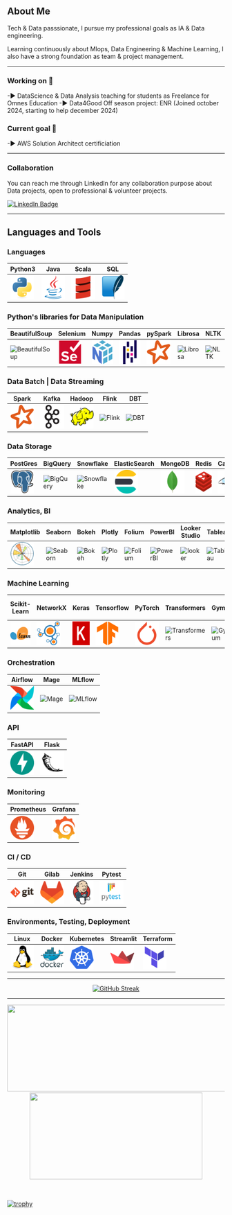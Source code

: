 ## About Me 
Tech & Data passsionate, I pursue my professional goals as IA & Data engineering.

Learning continuously about Mlops, Data Engineering & Machine Learning, I also have a strong foundation as team & project management.


---


### Working on 🚀

-▶ DataScience & Data Analysis teaching for students as Freelance for Omnes Education
-▶ Data4Good Off season project: ENR (Joined october 2024, starting to help december 2024)




### Current goal 🎯 
-▶ AWS Solution Architect certificiation


---


### Collaboration
You can reach me through LinkedIn for any collaboration purpose about Data projects, open to professional & volunteer projects.

[![LinkedIn Badge](https://img.shields.io/badge/LinkedIn-0077B5?style=for-the-badge&logo=linkedin&logoColor=white)](https://www.linkedin.com/in/062guillaumepot/)


---



## Languages and Tools 

<div>

### Languages

| Python3 | Java | Scala | SQL 
|----------|----------|----------|----------|
| <img src="https://github.com/devicons/devicon/blob/master/icons/python/python-original.svg" title="Python"  alt="Python" width="55" height="55"/> | <img src="https://raw.githubusercontent.com/devicons/devicon/6910f0503efdd315c8f9b858234310c06e04d9c0/icons/java/java-original.svg" title="Java"  alt="Java" width="55" height="55"/> | <img src="https://raw.githubusercontent.com/devicons/devicon/6910f0503efdd315c8f9b858234310c06e04d9c0/icons/scala/scala-original.svg" title="Scala"  alt="Scala" width="55" height="55"/> | <img src="https://github.com/devicons/devicon/blob/master/icons/sqlite/sqlite-original.svg" title="SQL"  alt="SQL" width="55" height="55"/> 
  



### Python's libraries for Data Manipulation

| BeautifulSoup | Selenium | Numpy | Pandas | pySpark | Librosa | NLTK | openCV |
|----------|----------|----------|----------|----------|----------|----------|----------|
| <img src="https://play-lh.googleusercontent.com/yMjUC6LBh7uOCK6wUcIEf5MHZQmSqDPXoInOQLZzw0DWQsPJuvkwSymX2zI4Ok7i_BY=w240-h480-rw" title="BeautifulSoup" alt="BeautifulSoup" width="55" height="55"/>| <img src="https://github.com/devicons/devicon/blob/master/icons/selenium/selenium-original.svg" title="Selenium" alt="Selenium" width="55" height="55"/>| <img src="https://github.com/devicons/devicon/blob/master/icons/numpy/numpy-original.svg" title="Numpy" alt="Numpy" width="55" height="55"/> | <img src="https://github.com/devicons/devicon/blob/master/icons/pandas/pandas-original.svg" title="Pandas" alt="Pandas" width="55" height="55"/> | <img src="https://github.com/devicons/devicon/blob/master/icons/apachespark/apachespark-original.svg" title="Spark" alt="Spark" width="55" height="55"/>| <img src="https://avatars.githubusercontent.com/u/18124827?s=280&v=4" title="Librosa" alt="Librosa" width="55" height="55"/>| <img src="https://miro.medium.com/v2/resize:fit:592/1*YM2HXc7f4v02pZBEO8h-qw.png" title="NLTK" alt="NLTK" width="55" height="55"/>| <img src="https://github.com/devicons/devicon/blob/master/icons/opencv/opencv-original.svg" title="openCV" alt="openCV" width="55" height="55"/>|


### Data Batch | Data Streaming

| Spark | Kafka | Hadoop | Flink | DBT
|----------|----------|----------|----------|----------|
| <img src="https://raw.githubusercontent.com/devicons/devicon/6910f0503efdd315c8f9b858234310c06e04d9c0/icons/apachespark/apachespark-original.svg" title="Spark" alt="Spark" width="55" height="55"/>| <img src="https://raw.githubusercontent.com/devicons/devicon/6910f0503efdd315c8f9b858234310c06e04d9c0/icons/apachekafka/apachekafka-original.svg" title="Kafka" alt="Kafka" width="55" height="55"/>| <img src="https://raw.githubusercontent.com/devicons/devicon/6910f0503efdd315c8f9b858234310c06e04d9c0/icons/hadoop/hadoop-original.svg" title="Hadoop" alt="Hadoop" width="55" height="55"/> | <img src="https://flink.apache.org/img/logo/png/1000/flink_squirrel_1000.png" title="Flink" alt="Flink" width="55" height="55"/>|<img src="https://henriblancke.gallerycdn.vsassets.io/extensions/henriblancke/vscode-dbt-formatter/1.0.1/1586995554014/Microsoft.VisualStudio.Services.Icons.Default" title="DBT" alt="DBT" width="55" height="55"/>|





### Data Storage

| PostGres | BigQuery | Snowflake | ElasticSearch | MongoDB | Redis | Cassandra | HBase | Neo4J
|----------|----------|----------|----------|----------|----------|----------|----------|----------|
|<img src="https://github.com/devicons/devicon/blob/master/icons/postgresql/postgresql-original.svg" title="pg" alt="pg" width="55" height="55"/>|<img src="https://cdn.icon-icons.com/icons2/2699/PNG/512/google_bigquery_logo_icon_168150.png" title="BigQuery" alt="BigQuery" width="55" height="55"/>|<img src="https://i0.wp.com/dbaontap.com/wp-content/uploads/2021/02/periscope-data-partners-snowflake-computing-logo-clipart-snowflake-computing-png-840_873.jpg?ssl=1" title="Snowflake" alt="Snowflake" width="55" height="55"/>|<img src="https://github.com/devicons/devicon/blob/master/icons/elasticsearch/elasticsearch-original.svg" title="ElasticSearch" alt="ElasticSearch" width="55" height="55"/>|<img src="https://raw.githubusercontent.com/devicons/devicon/6910f0503efdd315c8f9b858234310c06e04d9c0/icons/mongodb/mongodb-original.svg" title="MongoDB" alt="MongoDB" width="55" height="55"/>|<img src="https://raw.githubusercontent.com/devicons/devicon/6910f0503efdd315c8f9b858234310c06e04d9c0/icons/redis/redis-original.svg" title="Redis" alt="Redis" width="55" height="55"/>|<img src="https://github.com/devicons/devicon/blob/master/icons/cassandra/cassandra-original.svg" title="Cassandra" alt="Cassandra" width="55" height="55"/>|<img src="https://www.ibm.com/content/dam/adobe-cms/instana/media_logo/Apache-H-Base.component.complex-narrative-xl.ts=1691081404070.png/content/adobe-cms/fr/fr/products/instana/supported-technologies/apache-hbase-monitoring/_jcr_content/root/table_of_contents/body/content_section_styled/content-section-body/complex_narrative/logoimage" title="HBase" alt="HBase" width="55" height="55"/>|<img src="https://raw.githubusercontent.com/devicons/devicon/6910f0503efdd315c8f9b858234310c06e04d9c0/icons/neo4j/neo4j-original.svg" title="Neo4J" alt="Neo4J" width="55" height="55"/>|




### Analytics, BI
Matplotlib | Seaborn | Bokeh | Plotly | Folium | PowerBI | Looker Studio | Tableau |
|----------|----------|----------|----------|----------|----------|----------|----------|
| <img src="https://github.com/devicons/devicon/blob/master/icons/matplotlib/matplotlib-original.svg" title="Matplotlib"  alt="Matplotlib" width="55" height="55"/> | <img src="https://user-images.githubusercontent.com/315810/92159303-30d41100-edfb-11ea-8107-1c5352202571.png" title="Seaborn"  alt="Seaborn" width="55" height="55"/> | <img src="https://encrypted-tbn0.gstatic.com/images?q=tbn:ANd9GcSDJkDpVyJzPwDu3ijoZhoBVsLgOuAmJXXjfQ&s" title="Bokeh"  alt="Bokeh" width="55" height="55"/> | <img src="https://avatars.githubusercontent.com/u/5997976?s=280&v=4" title="Plotly"  alt="Plotly" width="55" height="55"/> | <img src="https://encrypted-tbn0.gstatic.com/images?q=tbn:ANd9GcQc6ifdQsbZbSLkkosxlnt3OFAF9knsMOZjpg&s" title="Folium"  alt="Folium" width="55" height="55"/> | <img src="https://static-00.iconduck.com/assets.00/power-bi-icon-1536x2048-0xah5g2o.png" title="PowerBI"  alt="PowerBI" width="55" height="55"/> | <img src="https://www.svgrepo.com/show/354012/looker-icon.svg" title="looker"  alt="looker" width="55" height="55"/> | <img src="https://cdn.worldvectorlogo.com/logos/tableau-software.svg" title="Tableau"  alt="Tableau" width="55" height="55"/> |



### Machine Learning

| Scikit-Learn | NetworkX | Keras | Tensorflow | PyTorch | Transformers | Gymnasium | StableBaselines3 | Unity ML Agents | Optuna |
|----------|----------|----------|----------|----------|----------|----------|----------|----------|----------|
| <img src="https://github.com/devicons/devicon/blob/master/icons/scikitlearn/scikitlearn-original.svg" title="Scikit-Learn"  alt="Scikit-Learn" width="55" height="55"/> | <img src="https://github.com/devicons/devicon/blob/master/icons/networkx/networkx-original.svg" title="NetworkX"  alt="NetworkX" width="55" height="55"/> | <img src="https://github.com/devicons/devicon/blob/master/icons/keras/keras-original.svg" title="Keras"  alt="Keras" width="55" height="55"/> | <img src="https://github.com/devicons/devicon/blob/master/icons/tensorflow/tensorflow-original.svg" title="Tensorflow"  alt="Tensorflow" width="55" height="55"/> | <img src="https://github.com/devicons/devicon/blob/master/icons/pytorch/pytorch-original.svg" title="Pytorch"  alt="Pytorch" width="55" height="55"/> | <img src="https://huggingface.co/datasets/huggingface/brand-assets/resolve/main/hf-logo.svg" title="Transformers"  alt="Transformers" width="55" height="55"/> | <img src="https://gymnasium.farama.org/_static/img/gymnasium_black.svg" title="Gymnasium"  alt="Gymnasium" width="55" height="55"/> | <img src="https://stable-baselines3.readthedocs.io/en/v2.3.0/_static/logo.png" title="StableBaselines3"  alt="StableBaselines3" width="55" height="55"/> | <img src="https://github.com/devicons/devicon/blob/master/icons/unity/unity-original.svg" title="Unity ML Agents"  alt="Unity ML Agents" width="55" height="55"/> | <img src="https://avatars.githubusercontent.com/u/57251745?s=280&v=4" title="Optuna"  alt="Optuna" width="55" height="55"/> |



### Orchestration

| Airflow | Mage | MLflow |
|----------|----------|----------|
|  <img src="https://github.com/devicons/devicon/blob/master/icons/apacheairflow/apacheairflow-original.svg" title="Airflow"  alt="Airflow" width="55" height="55"/>|<img src="https://avatars.githubusercontent.com/u/69371472?s=280&v=4" title="Mage"  alt="Mage" width="55" height="55"/>|<img src="https://encrypted-tbn0.gstatic.com/images?q=tbn:ANd9GcScVEAh0QmSS7rgtw5gnWqEjnLmuJ6ihC9xjQ&s" title="MLflow" alt="MLflow" width="55" height="55"/>|


### API

| FastAPI | Flask |
|----------|----------|
|<img src="https://github.com/devicons/devicon/blob/master/icons/fastapi/fastapi-original.svg" title="FastAPI" alt="FastAPI" width="55" height="55"/>|<img src="https://github.com/devicons/devicon/blob/master/icons/flask/flask-original.svg" title="Flask" alt="Flask" width="55" height="55"/>|



### Monitoring

| Prometheus | Grafana |
|----------|----------|
|<img src="https://github.com/devicons/devicon/blob/master/icons/prometheus/prometheus-original.svg" title="Prometheus" alt="Prometheus" width="55" height="55"/>|<img src="https://github.com/devicons/devicon/blob/master/icons/grafana/grafana-original.svg" title="Grafana" alt="Grafana" width="55" height="55"/>|



### CI / CD

| Git | Gilab | Jenkins | Pytest |
|----------|----------|----------|----------|
|<img src="https://github.com/devicons/devicon/blob/master/icons/git/git-original-wordmark.svg" title="Git" alt="Git" width="55" height="55"/>|<img src="https://github.com/devicons/devicon/blob/master/icons/gitlab/gitlab-original.svg" title="Gitlab" alt="Gitlab" width="55" height="55"/>|<img src="https://github.com/devicons/devicon/blob/master/icons/jenkins/jenkins-original.svg" title="Jenkins" alt="Jenkins" width="55" height="55"/>|<img src="https://github.com/devicons/devicon/blob/master/icons/pytest/pytest-original-wordmark.svg" title="pytest" alt="pytest" width="55" height="55"/>|


### Environments, Testing, Deployment

| Linux | Docker | Kubernetes | Streamlit | Terraform |
|----------|----------|----------|----------|----------|
|<img src="https://github.com/devicons/devicon/blob/master/icons/linux/linux-original.svg" title="Linux" alt="Linux" width="55" height="55"/>|<img src="https://github.com/devicons/devicon/blob/master/icons/docker/docker-original-wordmark.svg" title="Docker" alt="Docker" width="55" height="55"/>|<img src="https://github.com/devicons/devicon/blob/master/icons/kubernetes/kubernetes-original.svg" title="Kubernetes" alt="Kubernetes" width="55" height="55"/>|<img src="https://github.com/devicons/devicon/blob/master/icons/streamlit/streamlit-original.svg" title="Streamlit" alt="Streamlit" width="55" height="55"/>|<img src="https://github.com/devicons/devicon/blob/master/icons/terraform/terraform-original.svg" title="Terraform" alt="Terraform" width="55" height="55"/>|


</div>


---



<p align="center">
<a href="https://git.io/streak-stats"><img src="https://streak-stats.demolab.com?user=guillaumepot" alt="GitHub Streak" /></a>
</p>
 
---


<p align="center">
  <img width="600" height="200" src="https://github-readme-stats.vercel.app/api?username=guillaumepot&show_icons=true&theme=vision-friendly-dark">
  <img width="400" height="200" src="https://github-readme-stats.vercel.app/api/top-langs/?username=guillaumepot&size_weight=0.0005&count_weight=0.3&layout=compact&theme=vision-friendly-dark">
</p>
 

<p align="center">
  <img src="https://komarev.com/ghpvc/?username=guillaumepot&style=for-the-badge&color=orange" alt=""/>
  </p>


[![trophy](https://github-profile-trophy.vercel.app/?username=guillaumepot)](https://github.com/ryo-ma/github-profile-trophy)
